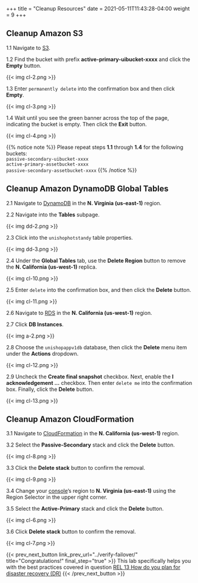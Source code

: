 +++
title = "Cleanup Resources"
date =  2021-05-11T11:43:28-04:00
weight = 9
+++

## Cleanup Amazon S3

1.1 Navigate to [S3](https://us-east-1.console.aws.amazon.com/s3/home?region=us-east-1#/).

1.2 Find the bucket with prefix **active-primary-uibucket-xxxx** and click the **Empty** button.

{{< img cl-2.png >}}

1.3 Enter `permanently delete` into the confirmation box and then click **Empty**.

{{< img cl-3.png >}}

1.4 Wait until you see the green banner across the top of the page, indicating the bucket is empty. Then click the **Exit** button.

{{< img cl-4.png >}}

{{% notice note %}}
Please repeat steps **1.1** through **1.4** for the following buckets:</br>
`passive-secondary-uibucket-xxxx`</br>
`active-primary-assetbucket-xxxx`</br>
`passive-secondary-assetbucket-xxxx`
{{% /notice %}}

## Cleanup Amazon DynamoDB Global Tables

2.1 Navigate to [DynamoDB](https://us-east-1.console.aws.amazon.com/dynamodb/home?region=us-east-1#/) in the **N. Virginia (us-east-1)** region.

2.2 Navigate into the **Tables** subpage.

{{< img dd-2.png >}}

2.3 Click into the `unishophotstandy` table properties.

{{< img dd-3.png >}}

2.4 Under the **Global Tables** tab, use the **Delete Region** button to remove the **N. California (us-west-1)** replica.

{{< img cl-10.png >}}

2.5 Enter `delete` into the confirmation box, and then click the **Delete** button.

{{< img cl-11.png >}}

2.6 Navigate to [RDS](https://us-west-1.console.aws.amazon.com/rds/home?region=us-west-1#/) in the **N. California (us-west-1)** region.

2.7 Click **DB Instances**.

{{< img a-2.png >}}

2.8  Choose the `unishopappv1db` database, then click the **Delete** menu item under the **Actions** dropdown.

{{< img cl-12.png >}}

2.9  Uncheck the **Create final snapshot** checkbox. Next, enable the **I acknowledgement ...** checkbox.  Then enter `delete me` into the confirmation box. Finally, click the **Delete** button.

{{< img cl-13.png >}}

## Cleanup Amazon CloudFormation

3.1 Navigate to [CloudFormation](https://us-west-1.console.aws.amazon.com/cloudformation/home?region=us-west-1#/) in the **N. California (us-west-1)** region.

3.2 Select the **Passive-Secondary** stack and click the **Delete** button.

{{< img cl-8.png >}}

3.3 Click the **Delete stack** button to confirm the removal.

{{< img cl-9.png >}}

3.4 Change your [console](https://us-east-1.console.aws.amazon.com/console)’s region to **N. Virginia (us-east-1)** using the Region Selector in the upper right corner.

3.5 Select the **Active-Primary** stack and click the **Delete** button.

{{< img cl-6.png >}}

3.6 Click **Delete stack** button to confirm the removal.

{{< img cl-7.png >}}

{{< prev_next_button link_prev_url="../verify-failover/" title="Congratulations!" final_step="true" >}}
This lab specifically helps you with the best practices covered in question [REL 13  How do you plan for disaster recovery (DR)](https://docs.aws.amazon.com/wellarchitected/latest/framework/a-failure-management.html)
{{< /prev_next_button >}}

